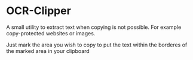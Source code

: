 # OCR-Clipper
A small utility to extract text when copying is not possible. For example copy-protected websites or images.

Just mark the area you wish to copy to put the text within the borderes of the marked area in your clipboard
